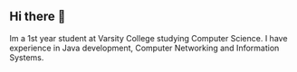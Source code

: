 ## Hi there 👋
Im a 1st year student at Varsity College studying Computer Science. I have experience in Java development, Computer Networking and Information Systems.


<!--
**ST10470282Keenan/ST10470282Keenan** is a ✨ _special_ ✨ repository because its `README.md` (this file) appears on your GitHub profile.

- 🌱 Im currently desiging a Chat App where the user will need to register and login.
- 📫 How to reach me: via email, mouton.keenan@icloud.com
- 😄 Pronouns: He/Him
- ⚡ Fun fact: I like sports, especially Rugby and Cricket.

